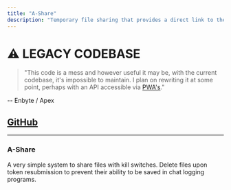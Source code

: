 ```yaml
---
title: "A-Share"
description: "Temporary file sharing that provides a direct link to the file and an OTP for immediate removal."
---
```


# ⚠️ LEGACY CODEBASE

> "This code is a mess and however useful it may be, with the current codebase, it's impossible to maintain. I plan on rewriting it at some point, perhaps with an API accessible via [PWA's](https://web.dev/what-are-pwas/)."

-- Enbyte / Apex

## [GitHub](https://github.com/Aerial-Laptop/A-Share)
----
###  A-Share

A very simple system to share files with kill switches. Delete files upon token resubmission to prevent their ability to be saved in chat logging programs.